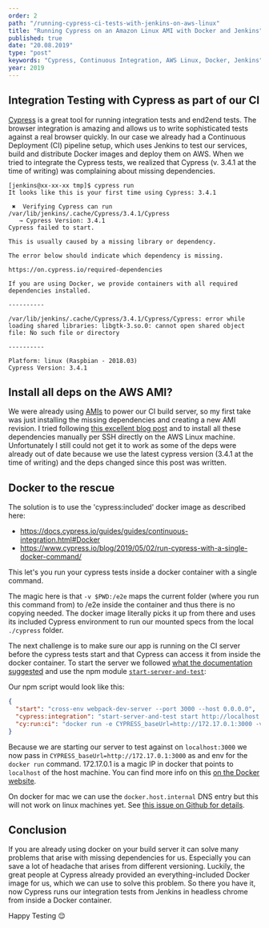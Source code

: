 ```yaml
---
order: 2
path: "/running-cypress-ci-tests-with-jenkins-on-aws-linux"
title: "Running Cypress on an Amazon Linux AMI with Docker and Jenkins"
published: true
date: "20.08.2019"
type: "post"
keywords: "Cypress, Continuous Integration, AWS Linux, Docker, Jenkins"
year: 2019
---
```


## Integration Testing with Cypress as part of our CI

[Cypress](http://cypress.io) is a great tool for running integration tests and end2end tests. The browser integration is amazing and allows us to write sophisticated tests against a real browser quickly. In our case we already had a Continuous Deployment (CI) pipeline setup, which uses Jenkins to test our services, build and distribute Docker images and deploy them on AWS. When we tried to integrate the Cypress tests, we realized that Cypress (v. 3.4.1 at the time of writing) was complaining about missing dependencies.

```
[jenkins@xx-xx-xx tmp]$ cypress run
It looks like this is your first time using Cypress: 3.4.1

 ✖  Verifying Cypress can run /var/lib/jenkins/.cache/Cypress/3.4.1/Cypress
   → Cypress Version: 3.4.1
Cypress failed to start.

This is usually caused by a missing library or dependency.

The error below should indicate which dependency is missing.

https://on.cypress.io/required-dependencies

If you are using Docker, we provide containers with all required dependencies installed.

----------

/var/lib/jenkins/.cache/Cypress/3.4.1/Cypress/Cypress: error while loading shared libraries: libgtk-3.so.0: cannot open shared object file: No such file or directory

----------

Platform: linux (Raspbian - 2018.03)
Cypress Version: 3.4.1
```

## Install all deps on the AWS AMI?

We were already using [AMIs](https://docs.aws.amazon.com/AWSEC2/latest/UserGuide/AMIs.html) to power our CI build server, so my first take was just installing the missing dependencies and creating a new AMI revision.
I tried following [this excellent blog post](https://medium.com/aubergine-solutions/install-cypress-io-front-end-testing-tool-dependencies-on-amazon-linux-ami-ec2-instance-f676da4abbdd) and to install all these dependencies manually per SSH directly on the AWS Linux machine. Unfortunately I still could not get it to work as some of the deps were already out of date because we use the latest cypress version (3.4.1 at the time of writing) and the deps changed since this post was written.

## Docker to the rescue

The solution is to use the 'cypress:included' docker image as described here:

- https://docs.cypress.io/guides/guides/continuous-integration.html#Docker
- https://www.cypress.io/blog/2019/05/02/run-cypress-with-a-single-docker-command/

This let's you run your cypress tests inside a docker container with a single command.

The magic here is that `-v $PWD:/e2e` maps the current folder (where you run this command from) to /e2e inside the container and thus there is no copying needed. The docker image literally picks it up from there and uses its included Cypress environment to run our mounted specs from the local `./cypress` folder.

The next challenge is to make sure our app is running on the CI server before the cypress tests start and that Cypress can access it from inside the docker container.
To start the server we followed [what the documentation suggested](https://docs.cypress.io/guides/guides/continuous-integration.html#Boot-your-server) and use the npm module [`start-server-and-test`](https://github.com/bahmutov/start-server-and-test):

Our npm script would look like this:

```json
{
  "start": "cross-env webpack-dev-server --port 3000 --host 0.0.0.0",
  "cypress:integration": "start-server-and-test start http://localhost:3000 cy:run:ci",
  "cy:run:ci": "docker run -e CYPRESS_baseUrl=http://172.17.0.1:3000 -v $PWD:/e2e -w /e2e --entrypoint=cypress cypress/included:3.4.1"
}
```

Because we are starting our server to test against on `localhost:3000` we now pass in `CYPRESS_baseUrl=http://172.17.0.1:3000` as and env for the `docker run` command.
172.17.0.1 is a magic IP in docker that points to `localhost` of the host machine. You can find more info on this [on the Docker website](https://docs.docker.com/network/network-tutorial-standalone/).

On docker for mac we can use the `docker.host.internal` DNS entry but this will not work on linux machines yet. See [this issue on Github for details](https://github.com/docker/for-linux/issues/264).

## Conclusion

If you are already using docker on your build server it can solve many problems that arise with missing dependencies for us. Especially you can save a lot of headache that arises from different versioning. Luckily, the great people at Cypress already provided an everything-included Docker image for us, which we can use to solve this problem.
So there you have it, now Cypress runs our integration tests from Jenkins in headless chrome from inside a Docker container.

Happy Testing 😌
